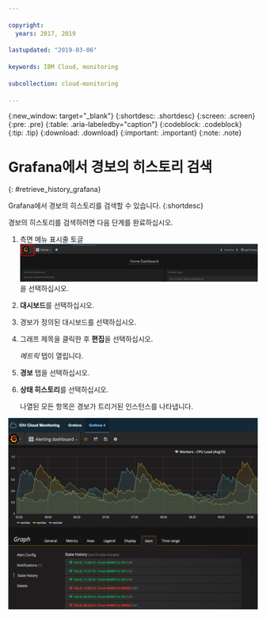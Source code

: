 ```yaml
---

copyright:
  years: 2017, 2019

lastupdated: "2019-03-06"

keywords: IBM Cloud, monitoring

subcollection: cloud-monitoring

---
```


{:new_window: target="_blank"}
{:shortdesc: .shortdesc}
{:screen: .screen}
{:pre: .pre}
{:table: .aria-labeledby="caption"}
{:codeblock: .codeblock}
{:tip: .tip}
{:download: .download}
{:important: .important}
{:note: .note}


# Grafana에서 경보의 히스토리 검색
{: #retrieve_history_grafana}

Grafana에서 경보의 히스토리를 검색할 수 있습니다. 
{:shortdesc}


경보의 히스토리를 검색하려면 다음 단계를 완료하십시오.

1. 측면 메뉴 표시줄 토글 ![Grafana 측면 메뉴 표시줄](images/grafana_settings.gif "Grafana 측면 메뉴 표시줄")을 선택하십시오.
2. **대시보드**를 선택하십시오.
3. 경보가 정의된 대시보드를 선택하십시오.
4. 그래프 제목을 클릭한 후 **편집**을 선택하십시오.
    
    *메트릭* 탭이 열립니다. 

5. **경보** 탭을 선택하십시오.
6. **상태 히스토리**를 선택하십시오.

    나열된 모든 항목은 경보가 트리거된 인스턴스를 나타냅니다.

![조회에 대해 경보가 정의된 Grafana 대시보드의 보기](images/alerthistory.png "조회에 대해 경보가 정의된 Grafana 대시보드의 보기")


